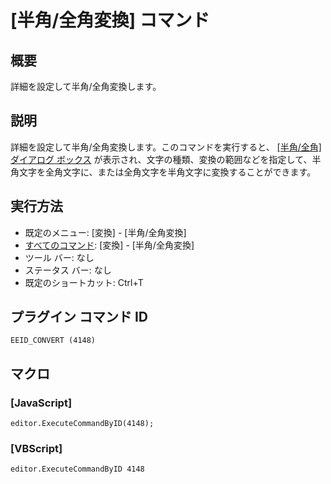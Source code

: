 # \[半角/全角変換\] コマンド

## 概要

詳細を設定して半角/全角変換します。

## 説明

詳細を設定して半角/全角変換します。このコマンドを実行すると、 [\[半角/全角\] \
ダイアログ ボックス](../../dlg/convert/index) が表示され、文字の種類、変換の範囲などを指定して、半角文字を全角文字に、または全角文字を半角文字に変換することができます。

## 実行方法

- 既定のメニュー: \[変換\] \- \[半角/全角変換\]
- [すべてのコマンド](../../glossary/allcommands): \[変換\] \- \[半角/全角変換\]
- ツール バー: なし
- ステータス バー: なし
- 既定のショートカット: Ctrl+T

## プラグイン コマンド ID

```
EEID_CONVERT (4148)```

## マクロ

### \[JavaScript\]

```
editor.ExecuteCommandByID(4148);
```

### \[VBScript\]

```
editor.ExecuteCommandByID 4148
```

